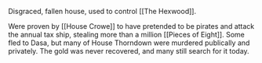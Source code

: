 Disgraced, fallen house, used to control [[The Hexwood]].

Were proven by [[House Crowe]] to have pretended to be pirates and attack the annual tax ship, stealing more than a million [[Pieces of Eight]].  Some fled to Dasa, but many of House Thorndown were murdered publically and privately.  The gold was never recovered, and many still search for it today.
